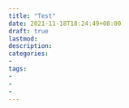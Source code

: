 ```yaml
---
title: "Test"
date: 2021-11-18T18:24:49+08:00
draft: true
lastmod: 
description:
categories: 
-
tags:
-
-
-
---
```


